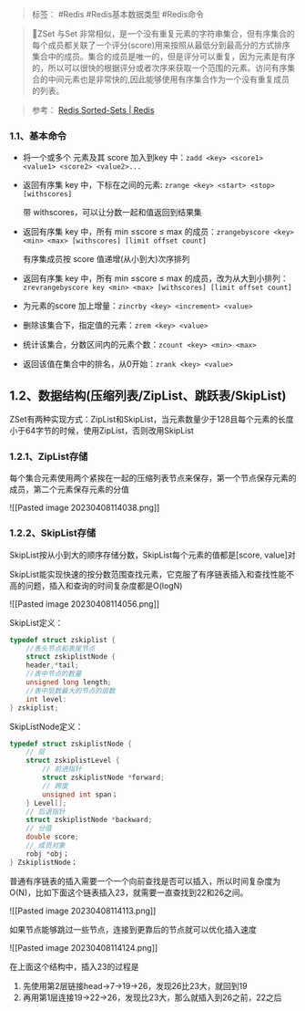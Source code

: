 > 标签： #Redis #Redis基本数据类型 #Redis命令

> 📌ZSet 与Set 非常相似，是一个没有重复元素的字符串集合，但有序集合的每个成员都关联了一个评分(score)用来按照从最低分到最高分的方式排序集合中的成员。集合的成员是唯一的，但是评分可以重复，因为元素是有序的，所以可以很快的根据评分或者次序来获取一个范围的元素。访问有序集合的中间元素也是非常快的,因此能够使用有序集合作为一个没有重复成员的列表。

> 参考： [Redis Sorted-Sets | Redis](https://redis.io/docs/data-types/sorted-sets/)

### 1.1、基本命令

-   将一个或多个 元素及其 score 加入到key 中：`zadd <key> <score1> <value1> <score2> <value2>...`

-   返回有序集 key 中，下标在<start><stop>之间的元素:   `zrange <key> <start> <stop> [withscores]`
    
    带 withscores，可以让分数一起和值返回到结果集
    
-   返回有序集 key 中，所有 min ≤score ≤ max 的成员：`zrangebyscore <key> <min> <max> [withscores] [limit offset count]`
    
    有序集成员按 score 值递增(从小到大)次序排列
    
-   返回有序集 key 中，所有 min ≤score ≤ max 的成员，改为从大到小排列：`zrevrangebyscore key <min> <max> [withscores] [limit offset count]`
    
-   为元素的score 加上增量：`zincrby <key> <increment> <value>`
    
-   删除该集合下，指定值的元素：`zrem <key> <value>`
    
-   统计该集合，分数区间内的元素个数：`zcount <key> <min> <max>`
    
-   返回该值在集合中的排名，从0开始：`zrank <key> <value>`
    

## 1.2、数据结构(压缩列表/ZipList、跳跃表/SkipList)

ZSet有两种实现方式：ZipList和SkipList，当元素数量少于128且每个元素的长度小于64字节的时候，使用ZipList，否则改用SkipList

### 1.2.1、ZipList存储

每个集合元素使用两个紧挨在一起的压缩列表节点来保存，第一个节点保存元素的成员，第二个元素保存元素的分值

![[Pasted image 20230408114038.png]]

### 1.2.2、SkipList存储

SkipList按从小到大的顺序存储分数，SkipList每个元素的值都是[score, value]对

SkipList能实现快速的按分数范围查找元素，它克服了有序链表插入和查找性能不高的问题，插入和查询的时间复杂度都是O(logN)

![[Pasted image 20230408114056.png]]

SkipList定义：

```C
typedef struct zskiplist {
    //表头节点和表尾节点
    struct zskiplistNode {
    header,*tail;
    //表中节点的数量
    unsigned long length;
    //表中层数最大的节点的层数
    int level:
} zskiplist;
```

SkipListNode定义：

```C
typedef struct zskiplistNode {
    // 层
    struct zskiplistLevel {
        // 前进指针
        struct zskiplistNode *forward;
        // 跨度
        unsigned int span；
    } Level[];
    // 后退指针
    struct zskiplistNode *backward;
    // 分值
    double score;
    // 成员对象
    robj *obj；
} ZskiplistNode；
```

普通有序链表的插入需要一个一个向前查找是否可以插入，所以时间复杂度为O(N)，比如下面这个链表插入23，就需要一直查找到22和26之间。

![[Pasted image 20230408114113.png]]

如果节点能够跳过一些节点，连接到更靠后的节点就可以优化插入速度

![[Pasted image 20230408114124.png]]

在上面这个结构中，插入23的过程是

1.  先使用第2层链接head->7->19->26，发现26比23大，就回到19
2.  再用第1层连接19->22->26，发现比23大，那么就插入到26之前，22之后
